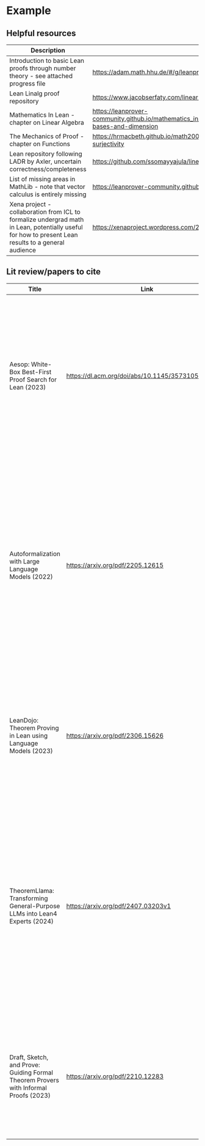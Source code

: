 # Example
## Helpful resources

| Description | Link |
|-------------|---------|
| Introduction to basic Lean proofs through number theory - see attached progress file | https://adam.math.hhu.de/#/g/leanprover-community/NNG4 |
| Lean Linalg proof repository | https://www.jacobserfaty.com/linear-algebra-in-lean-4 |
| Mathematics In Lean - chapter on Linear Algebra | https://leanprover-community.github.io/mathematics_in_lean/C09_Linear_Algebra.html#matrices-bases-and-dimension |
|The Mechanics of Proof - chapter on Functions | https://hrmacbeth.github.io/math2001/08_Functions.html#injectivity-and-surjectivity |
| Lean repository following LADR by Axler, uncertain correctness/completeness | https://github.com/ssomayyajula/linear/blob/master/vector_space.lean|
| List of missing areas in MathLib - note that vector calculus is entirely missing | https://leanprover-community.github.io/undergrad_todo.html |
| Xena project - collaboration from ICL to formalize undergrad math in Lean, potentially useful for how to present Lean results to a general audience | https://xenaproject.wordpress.com/2019/02/11/lean-in-latex/ |

## Lit review/papers to cite

| Title | Link | Comments/Summary | 
|-------------|---------|-----------|
| Aesop: White-Box Best-First Proof Search for Lean (2023)| https://dl.acm.org/doi/abs/10.1145/3573105.3575671 | Conventional (non-ML) automatic proof tool, uses best-first backtracking search and over an user-specified set of tactics. This is basically a more advanced version of tactics like `tidy` bundled with MathLib. The search tree could be a helpful for some use-cases, like mapping out all possible intermediate steps/states in a proof to see where a student has gone wrong. |
| Autoformalization with Large Language Models (2022)| https://arxiv.org/pdf/2205.12615 | Presents autoformalization using LLMs in Isabelle, using few-shot in-context learning (no additional model training). Success rate is low (approx 25%), authors report that most errors are from syntax errors in invoking Isabelle (e.g. being unable to invoke fact n for n!), which might be fixable with fine-tuning. Could also see better performance by using more than 2 examples in context window, or selecting examples for relevancy. Also tests informalization with good (76%) success rate. |
| LeanDojo: Theorem Proving in Lean using Language Models (2023) | https://arxiv.org/pdf/2306.15626 | Has LeanDojo, a potentially helpful tool for tracing Lean repos and interfacing with neural networks. Also has Reprover, a next-tactic suggestion tool based on context retrieval and a transformer. Suggested tactics are incorporated into best-first search to ultimately generate proofs. |
| TheoremLlama: Transforming General-Purpose LLMs into Lean4 Experts (2024) | https://arxiv.org/pdf/2407.03203v1 | Uses an end-to-end LLM approach (as opposed to next-tactic suggestion and search), tries to generate a formal Lean proof given informal proof. Has interesting work on natural language/formal language alignment (e.g. asking the model to add comments to Lean code) and a possible Mathlib deformalization approach by in-context learning. Seems less applicable because this assumes the existence of informal proofs and doesn't generate a tree-like structure, but could still be helpful.|
| Draft, Sketch, and Prove: Guiding Formal Theorem Provers with Informal Proofs (2023) | https://arxiv.org/pdf/2210.12283 | Generates a formal proof from an informal sketch (including a number of intermediate steps) using Isabelle, seems similar to what TheoremLlama does but with slightly different implementation (has humans split the proof into distinct steps to formalize separately instead of NL/FL bootstrapping) |
